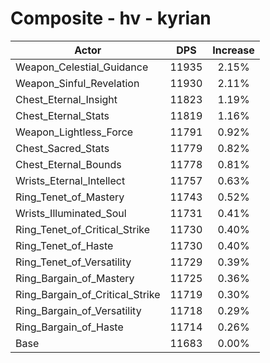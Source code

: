 # Composite - hv - kyrian
| Actor | DPS | Increase |
|---|:---:|:---:|
|Weapon_Celestial_Guidance|11935|2.15%|
|Weapon_Sinful_Revelation|11930|2.11%|
|Chest_Eternal_Insight|11823|1.19%|
|Chest_Eternal_Stats|11819|1.16%|
|Weapon_Lightless_Force|11791|0.92%|
|Chest_Sacred_Stats|11779|0.82%|
|Chest_Eternal_Bounds|11778|0.81%|
|Wrists_Eternal_Intellect|11757|0.63%|
|Ring_Tenet_of_Mastery|11743|0.52%|
|Wrists_Illuminated_Soul|11731|0.41%|
|Ring_Tenet_of_Critical_Strike|11730|0.40%|
|Ring_Tenet_of_Haste|11730|0.40%|
|Ring_Tenet_of_Versatility|11729|0.39%|
|Ring_Bargain_of_Mastery|11725|0.36%|
|Ring_Bargain_of_Critical_Strike|11719|0.30%|
|Ring_Bargain_of_Versatility|11718|0.29%|
|Ring_Bargain_of_Haste|11714|0.26%|
|Base|11683|0.00%|
